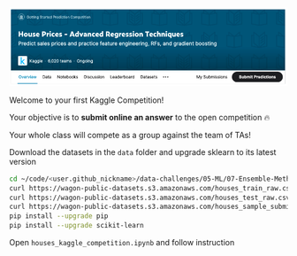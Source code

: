 <img src='https://github.com/lewagon/data-images/blob/master/ML/kaggle-batch-challenge.png?raw=true' width=600>

Welcome to your first Kaggle Competition!

Your objective is to **submit online an answer** to the open competition 🔥

Your whole class will compete as a group against the team of TAs!

Download the datasets in the `data` folder and upgrade sklearn to its latest version

```bash
cd ~/code/<user.github_nickname>/data-challenges/05-ML/07-Ensemble-Methods/Houses-Kaggle-Competition
curl https://wagon-public-datasets.s3.amazonaws.com/houses_train_raw.csv > data/train.csv
curl https://wagon-public-datasets.s3.amazonaws.com/houses_test_raw.csv > data/test.csv
curl https://wagon-public-datasets.s3.amazonaws.com/houses_sample_submission.csv > data/sample_submission.csv
pip install --upgrade pip
pip install --upgrade scikit-learn
```

Open `houses_kaggle_competition.ipynb` and follow instruction